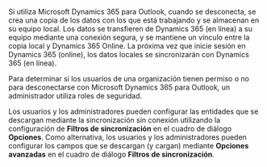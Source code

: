 Si utiliza Microsoft Dynamics 365 para Outlook, cuando se desconecta, se crea una copia de los datos con los que está trabajando y se almacenan en su equipo local. Los datos se transfieren de Dynamics 365 (en línea) a su equipo mediante una conexión segura, y se mantiene un vínculo entre la copia local y Dynamics 365 Online. La próxima vez que inicie sesión en Dynamics 365 (online), los datos locales se sincronizarán con Dynamics 365 (en línea).  
  
 Para determinar si los usuarios de una organización tienen permiso o no para desconectarse con Microsoft Dynamics 365 para Outlook, un administrador utiliza roles de seguridad.  
  
 Los usuarios y los administradores pueden configurar las entidades que se descargan mediante la sincronización sin conexión utilizando la configuración de **Filtros de sincronización** en el cuadro de diálogo **Opciones**. Como alternativa, los usuarios y los administradores pueden configurar los campos que se descargan (y cargan) mediante **Opciones avanzadas** en el cuadro de diálogo **Filtros de sincronización**.